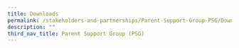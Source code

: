 ```yaml
---
title: Downloads
permalink: /stakeholders-and-partnerships/Parent-Support-Group-PSG/Downloads/
description: ""
third_nav_title: Parent Support Group (PSG)
---
```

